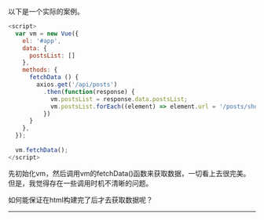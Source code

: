 以下是一个实际的案例。
```javascript
<script>
  var vm = new Vue({
    el: '#app',
    data: {
      postsList: []
    },
    methods: {
      fetchData () {
        axios.get('/api/posts')
          .then(function(response) {
            vm.postsList = response.data.postsList;
            vm.postsList.forEach((element) => element.url = '/posts/show?id=' + element._id);
          })
      }
    },
  });
  
  vm.fetchData();
</script>
```
先初始化vm，然后调用vm的fetchData()函数来获取数据，一切看上去很完美。
但是，我觉得存在一些调用时机不清晰的问题。

如何能保证在html构建完了后才去获取数据呢？

---


